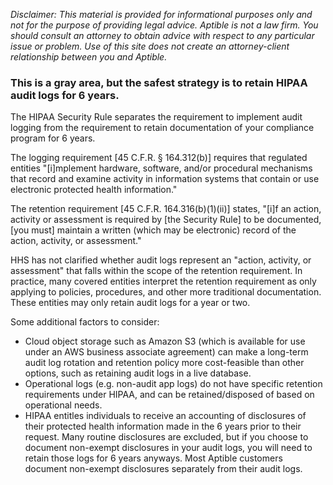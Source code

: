 _Disclaimer: This material is provided for informational purposes only and not for the purpose of providing legal advice. Aptible is not a law firm. You should consult an attorney to obtain advice with respect to any particular issue or problem. Use of this site does not create an attorney-client relationship between you and Aptible._

### This is a gray area, but the safest strategy is to retain HIPAA audit logs for 6 years. 

The HIPAA Security Rule separates the requirement to implement audit logging from the requirement to retain documentation of your compliance program for 6 years.

The logging requirement [45 C.F.R. § 164.312(b)] requires that regulated entities "[i]mplement hardware, software, and/or procedural mechanisms that record and examine activity in information systems that contain or use electronic protected health information."

The retention requirement [45 C.F.R. 164.316(b)(1)(ii)] states, "[i]f an action, activity or assessment is required by [the Security Rule] to be documented, [you must] maintain a written (which may be electronic) record of the action, activity, or assessment."

HHS has not clarified whether audit logs represent an "action, activity, or assessment" that falls within the scope of the retention requirement. In practice, many covered entities interpret the retention requirement as only applying to policies, procedures, and other more traditional documentation. These entities may only retain audit logs for a year or two.

Some additional factors to consider:

- Cloud object storage such as Amazon S3 (which is available for use under an AWS business associate agreement) can make a long-term audit log rotation and retention policy more cost-feasible than other options, such as retaining audit logs in a live database. 
- Operational logs (e.g. non-audit app logs) do not have specific retention requirements under HIPAA, and can be retained/disposed of based on operational needs.
- HIPAA entitles individuals to receive an accounting of disclosures of their protected health information made in the 6 years prior to their request. Many routine disclosures are excluded, but if you choose to document non-exempt disclosures in your audit logs, you will need to retain those logs for 6 years anyways. Most Aptible customers document non-exempt disclosures separately from their audit logs.
